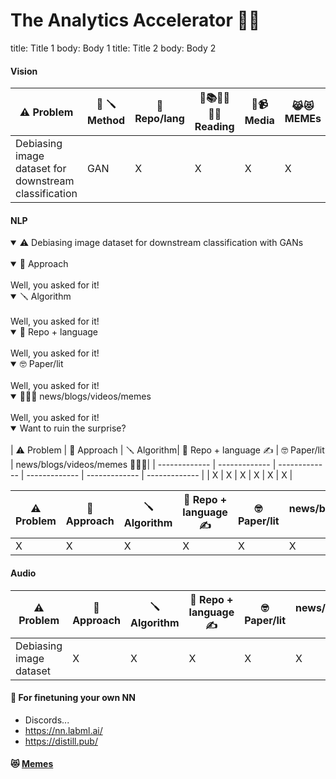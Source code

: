 # The Analytics Accelerator 🚀🦾

title: Title 1
body: Body 1
title: Title 2
body: Body 2


#### Vision
| ⚠️ Problem  | 🧮 🪛 Method | 🎁 Repo/lang | 📰📚👨‍🎓👩‍🎓 Reading | 📰📹 Media | 😹😻 MEMEs |
| ------------- | ------------- | ------------- | ------------- |  ------------- | ------------- | 
| Debiasing image dataset for downstream classification | GAN | X | X | X | X | 236G 🖖 https://cs236g.stanford.edu/memes/1/


#### NLP

<details open>
<summary>⚠️ Debiasing image dataset for downstream classification with GANs </summary>
<br>
<details open>
<summary>🧮 Approach </summary>
<br>
Well, you asked for it!
</details>
<details open>
<summary>🪛 Algorithm </summary>
<br>
Well, you asked for it!
</details>
<details open>
<summary>🎁 Repo + language </summary>
<br>
Well, you asked for it!
</details>
<details open>
<summary>🤓 Paper/lit </summary>
<br>
Well, you asked for it!
</details>
<details open>
<summary>🥇🍾🥳 news/blogs/videos/memes </summary>
<br>
Well, you asked for it!
</details>
</details>


<details open>
<summary>Want to ruin the surprise?</summary>
<br>
| ⚠️ Problem  | 🧮 Approach  | 🪛 Algorithm| 🎁 Repo + language ✍️  | 🤓 Paper/lit | news/blogs/videos/memes 🥇🍾🥳| 
| ------------- | ------------- | ------------- | ------------- | ------------- |  ------------- |
| X | X | X | X | X | X | 
</details>


| ⚠️ Problem  | 🧮 Approach  | 🪛 Algorithm| 🎁 Repo + language ✍️  | 🤓 Paper/lit | news/blogs/videos/memes 🥇🍾🥳| 
| ------------- | ------------- | ------------- | ------------- | ------------- |  ------------- |
| X | X | X | X | X | X | 


#### Audio
| ⚠️ Problem  | 🧮 Approach  | 🪛 Algorithm  | 🎁 Repo + language ✍️  | 🤓 Paper/lit  | news/blogs/videos/memes 🥇🍾🥳| 
| ------------- | ------------- | ------------- | ------------- | ------------- |  ------------- |
| Debiasing image dataset | X | X | X | X | X | X | 


#### 🔮 For finetuning your own NN 
- Discords... 
- https://nn.labml.ai/
- https://distill.pub/


#### 😻 [Memes](https://github.com/)

